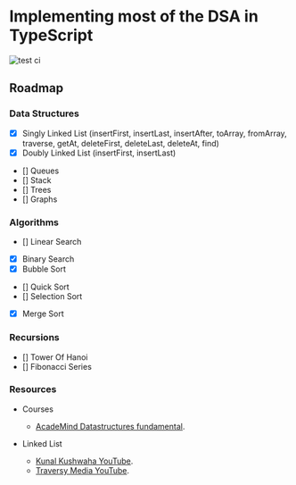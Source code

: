 # Implementing most of the DSA in TypeScript

![test ci](https://github.com/chetannn/dsa-in-typescript/actions/workflows/test.yml/badge.svg)

## Roadmap

### Data Structures

* [x] Singly Linked List (insertFirst, insertLast, insertAfter, toArray, fromArray, traverse, getAt, deleteFirst, deleteLast, deleteAt, find)
* [x] Doubly Linked List (insertFirst, insertLast)
* [] Queues
* [] Stack
* [] Trees
* [] Graphs


### Algorithms

* [] Linear Search
* [x] Binary Search
* [x] Bubble Sort
* [] Quick Sort
* [] Selection Sort
* [x] Merge Sort

### Recursions

* [] Tower Of Hanoi
* [] Fibonacci Series

### Resources

- Courses
    - [AcadeMind Datastructures fundamental](https://pro.academind.com/p/javascript-datastructures-the-fundamentals).

- Linked List
  - [Kunal Kushwaha YouTube](https://www.youtube.com/watch?v=58YbpRDc4yw).
  - [Traversy Media YouTube](https://www.youtube.com/watch?v=58YbpRDc4yw).
